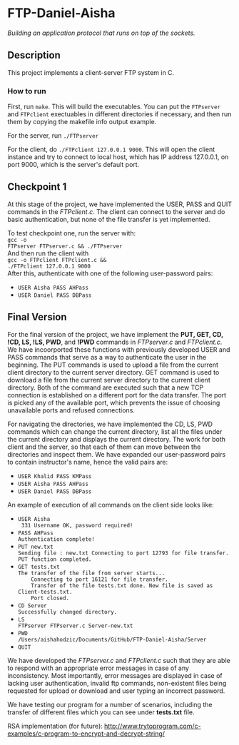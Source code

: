 # FTP-Daniel-Aisha
*Building an application protocol that runs on top of the sockets.*

## Description

This project implements a client-server FTP system in C.

### How to run

First, run <code>make</code>. This will build the executables. You can put the 
<code>FTPserver</code> and <code>FTPclient</code> exectuables in different 
directories if necessary, and then run them by copying the makefile info output 
example. 

For the server, run <code>./FTPserver</code><br>

For the client, do <code>./FTPclient 127.0.0.1 9000</code>. 
This will open the client instance and try to connect to local host, which has
IP address 127.0.0.1, on port 9000, which is the server's default port.

## Checkpoint 1

At this stage of the project, we have implemented the USER, PASS and QUIT 
commands in the *FTPclient.c*. The client can connect to the server and do 
basic authentication, but none of the file transfer is yet implemented.

To test checkpoint one, run the server with: <br>
<code>gcc -o FTPserver FTPserver.c && ./FTPserver</code><br>
And then run the client with <br>
<code>gcc -o FTPclient FTPclient.c && ./FTPclient 127.0.0.1 9000</code><br>
After this, authenticate with one of the following user-password pairs:<br>
<ul>
    <li><code>USER Aisha PASS AHPass</code></li>
    <li><code>USER Daniel PASS DBPass</code></li>
</ul>

## Final Version 

For the final version of the project, we have implement the **PUT, GET, CD, !CD, LS, !LS, PWD**, and **!PWD** commands in *FTPserver.c* and *FTPclient.c*. We have incoorported these functions with previously developed USER and PASS commands that serve as a way to authenticate the user in the beginning. The PUT commands is used to upload a file from the current client directory to the current server directory. GET command is used to download a file from the current server directory to the current client directory. Both of the command are executed such that a new TCP connection is established on a different port for the data transfer. The port is picked any of the available port, which prevents the issue of choosing unavailable ports and refused connections. 

For navigating the directories, we have implemented the CD, LS, PWD commands which can change the current directory, list all the files under the current directory and displays the current directory. The work for both client and the server, so that each of them can move between the directories and inspect them. 
We have expanded our user-password pairs to contain instructor's name, hence the valid pairs are: 

<ul>
    <li><code>USER Khalid PASS KMPass</code></li>
    <li><code>USER Aisha PASS AHPass</code></li>
    <li><code>USER Daniel PASS DBPass</code></li>
</ul>


An example of execution of all commands on the client side looks like: 

<ul>
    <li><code>USER Aisha </code></li>
    <code> 331 Username OK, password required! </code>
     <li><code>PASS AHPass</code></li>
    <code>Authentication complete!</code>    
    <li><code>PUT new.txt</code></li>
    <code>Sending file : new.txt Connecting to port 12793 for file transfer. PUT function completed.</code>   
    <li><code>GET tests.txt</code></li>
    <code>The transfer of the file from server starts...
    Connecting to port 16121 for file transfer.
    Transfer of the file tests.txt done. New file is saved as Client-tests.txt. 
    Port closed.</code>
    <li><code>CD Server</code></li>
    <code>Successfully changed directory.</code>   
    <li><code>LS </code></li>
    <code>FTPserver FTPserver.c Server-new.txt </code>    
    <li><code>PWD </code></li>
    <code>/Users/aishahodzic/Documents/GitHub/FTP-Daniel-Aisha/Server </code>
    <li><code>QUIT </code></li>
    
  
</ul>

We have developed the *FTPserver.c* and *FTPclient.c* such that they are able to respond with an appropriate error messages in case of any inconsistency. Most importantly, error messages are displayed in case of lacking user authentication, invalid ftp commands, non-existent files being requested for upload or download and user typing an incorrect password. 

We have testing our program for a number of scenarios, including the transfer of different files which you can see under **tests.txt** file. 




RSA implementation (for future):
http://www.trytoprogram.com/c-examples/c-program-to-encrypt-and-decrypt-string/
